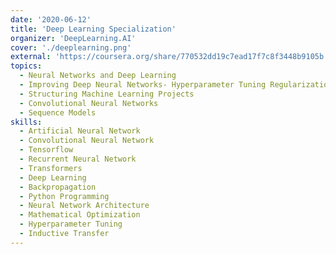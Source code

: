 ```yaml
---
date: '2020-06-12'
title: 'Deep Learning Specialization'
organizer: 'DeepLearning.AI'
cover: './deeplearning.png'
external: 'https://coursera.org/share/770532dd19c7ead17f7c8f3448b9105b'
topics:
  - Neural Networks and Deep Learning
  - Improving Deep Neural Networks- Hyperparameter Tuning Regularization and Optimization
  - Structuring Machine Learning Projects
  - Convolutional Neural Networks
  - Sequence Models
skills: 
  - Artificial Neural Network
  - Convolutional Neural Network
  - Tensorflow
  - Recurrent Neural Network
  - Transformers
  - Deep Learning
  - Backpropagation
  - Python Programming
  - Neural Network Architecture
  - Mathematical Optimization
  - Hyperparameter Tuning
  - Inductive Transfer
---
```

